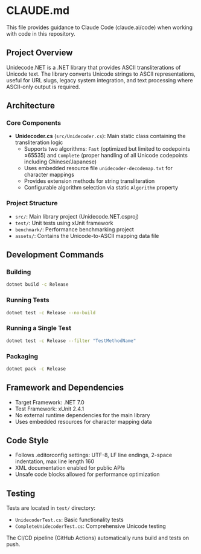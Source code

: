 # CLAUDE.md

This file provides guidance to Claude Code (claude.ai/code) when working with code in this repository.

## Project Overview

Unidecode.NET is a .NET library that provides ASCII transliterations of Unicode text. The library converts Unicode strings to ASCII representations, useful for URL slugs, legacy system integration, and text processing where ASCII-only output is required.

## Architecture

### Core Components

- **Unidecoder.cs** (`src/Unidecoder.cs`): Main static class containing the transliteration logic
  - Supports two algorithms: `Fast` (optimized but limited to codepoints ≤65535) and `Complete` (proper handling of all Unicode codepoints including Chinese/Japanese)
  - Uses embedded resource file `unidecoder-decodemap.txt` for character mappings
  - Provides extension methods for string transliteration
  - Configurable algorithm selection via static `Algorithm` property

### Project Structure

- `src/`: Main library project (Unidecode.NET.csproj)
- `test/`: Unit tests using xUnit framework
- `benchmark/`: Performance benchmarking project
- `assets/`: Contains the Unicode-to-ASCII mapping data file

## Development Commands

### Building
```bash
dotnet build -c Release
```

### Running Tests
```bash
dotnet test -c Release --no-build
```

### Running a Single Test
```bash
dotnet test -c Release --filter "TestMethodName"
```

### Packaging
```bash
dotnet pack -c Release
```

## Framework and Dependencies

- Target Framework: .NET 7.0
- Test Framework: xUnit 2.4.1
- No external runtime dependencies for the main library
- Uses embedded resources for character mapping data

## Code Style

- Follows .editorconfig settings: UTF-8, LF line endings, 2-space indentation, max line length 160
- XML documentation enabled for public APIs
- Unsafe code blocks allowed for performance optimization

## Testing

Tests are located in `test/` directory:
- `UnidecoderTest.cs`: Basic functionality tests
- `CompleteUnidecoderTest.cs`: Comprehensive Unicode testing

The CI/CD pipeline (GitHub Actions) automatically runs build and tests on push.